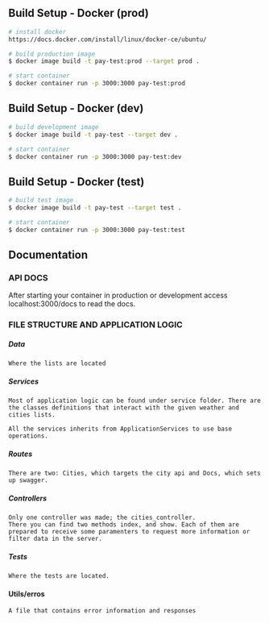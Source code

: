 ## Build Setup - Docker (prod)

``` bash
# install docker
https://docs.docker.com/install/linux/docker-ce/ubuntu/

# build production image
$ docker image build -t pay-test:prod --target prod .

# start container
$ docker container run -p 3000:3000 pay-test:prod

```

## Build Setup - Docker (dev)

``` bash
# build development image
$ docker image build -t pay-test --target dev .

# start container
$ docker container run -p 3000:3000 pay-test:dev

```

## Build Setup - Docker (test)

``` bash
# build test image
$ docker image build -t pay-test --target test .

# start container
$ docker container run -p 3000:3000 pay-test:test

```

## Documentation

### API DOCS

After starting your container in production or development access localhost:3000/docs to read the docs.

### FILE STRUCTURE AND APPLICATION LOGIC

##### Data
    Where the lists are located

##### Services 
    Most of application logic can be found under service folder. There are the classes definitions that interact with the given weather and cities lists.

    All the services inherits from ApplicationServices to use base operations.

##### Routes
    There are two: Cities, which targets the city api and Docs, which sets up swagger.

##### Controllers
    Only one controller was made; the cities_controller.
    There you can find two methods index, and show. Each of them are prepared to receive some paramenters to request more information or filter data in the server.

##### Tests
    Where the tests are located.

#### Utils/erros
    A file that contains error information and responses 